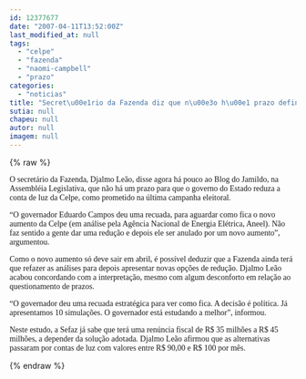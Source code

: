 ```yaml
---
id: 12377677
date: "2007-04-11T13:52:00Z"
last_modified_at: null
tags:
  - "celpe"
  - "fazenda"
  - "naomi-campbell"
  - "prazo"
categories:
  - "noticias"
title: "Secret\u00e1rio da Fazenda diz que n\u00e3o h\u00e1 prazo definido para baixar conta de luz da Celpe"
sutia: null
chapeu: null
autor: null
imagem: null
---
```

{% raw %}
<p><P><FONT face=Verdana>O secretário da Fazenda, Djalmo Leão, disse agora há pouco ao Blog do Jamildo, na Assembléia Legislativa, que não há um prazo para que o governo do Estado reduza a conta de luz da Celpe, como prometido na última campanha eleitoral.</FONT></P></p>
<p><P><FONT face=Verdana>“O governador Eduardo Campos deu uma recuada, para aguardar como fica o novo aumento da Celpe (em análise pela Agência Nacional de Energia Elétrica, Aneel). Não faz sentido a gente dar uma redução e depois ele ser anulado por um novo aumento”, argumentou.</FONT></P></p>
<p><P><FONT face=Verdana>Como o novo aumento só deve sair em abril, é possível deduzir que a Fazenda ainda terá que refazer as análises para depois apresentar novas opções de redução. Djalmo Leão acabou concordando com a interpretação, mesmo com algum desconforto em relação ao questionamento de prazos.</FONT></P></p>
<p><P><FONT face=Verdana>“O governador deu uma recuada estratégica para ver como fica. A decisão é política. Já apresentamos 10 simulações. O governador está estudando a melhor”, informou.</FONT></P></p>
<p><P><FONT face=Verdana>Neste estudo, a Sefaz já sabe que terá uma renúncia fiscal de R$ 35 milhões a R$ 45 milhões, a depender da solução adotada. Djalmo Leão afirmou que as alternativas passaram por contas de luz com valores entre R$ 90,00 e R$ 100 por mês.</FONT></P> </p>
{% endraw %}